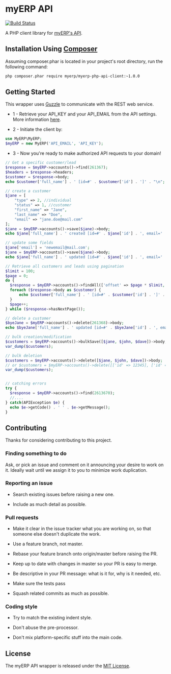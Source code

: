 # myERP API

[![Build Status](https://travis-ci.org/myERP/myerp-php-api-client.png?branch=master)](https://travis-ci.org/myERP/myerp-php-api-client)

A PHP client library for [myERP's API](http://developers.myerp.com).

## Installation Using [Composer](http://getcomposer.org/)

Assuming composer.phar is located in your project's root directory, run the following command:

```bash
php composer.phar require myerp/myerp-php-api-client:~1.0.0
```

## Getting Started

This wrapper uses [Guzzle](https://github.com/guzzle/guzzle) to communicate with the REST web service.

- 1 - Retrieve your API_KEY and your API_EMAIL from the API settings. More information [here](http://developers.myerp.com/docs/1.0/overview/security_authentication.html).

- 2 - Initiate the client by:


```php
use MyERP\MyERP;
$myERP = new MyERP('API_EMAIL', 'API_KEY');
```
- 3 - Now you're ready to make authorized API requests to your domain!

```php
// Get a specific customer/lead
$response = $myERP->accounts()->find(261367);
$headers = $response->headers;
$customer = $response->body;
echo $customer['full_name'] . ' [id=#' . $customer['id'] . ']' . "\n";

// create a customer
$jane = [
    "type" => 2, //individual
    "status" => 1, //customer
    "first_name" => "Jane",
    "last_name" => "Doe",
    "email" => "jane.doe@mail.com"
];
$jane = $myERP->accounts()->save($jane)->body;
echo $jane['full_name'] . ' created [id=#' . $jane['id'] . ', email=' . $jane['email'] . ']' . "\n";

// update some fields
$jane['email'] = 'newemail@mail.com';
$jane = $myERP->accounts()->save($jane)->body;
echo $jane['full_name'] . ' updated [id=#' . $jane['id'] . ', email=' . $jane['email'] . ']' . "\n";

// Retrieve all customers and leads using pagination
$limit = 100;
$page = 0;
do {
  $response = $myERP->accounts()->findAll(['offset' => $page * $limit, 'limit'=> $limit]);
  foreach ($response->body as $customer) {
      echo $customer['full_name'] . ' [id=#' . $customer['id'] . ']' . "\n";
  }
  $page++;
} while ($response->hasNextPage());

// delete a customer
$byeJane = $myERP->accounts()->delete(261368)->body;
echo $byeJane['full_name'] . ' updated [id=#' . $byeJane['id'] . ', email=' . $byeJane['email'] . ']' . "\n";

// bulk creation/modification
$customers = $myERP->accounts()->bulkSave([$jane, $john, $dave])->body;
var_dump($customers);

// bulk deletion
$customers = $myERP->accounts()->delete([$jane, $john, $dave])->body;
// or $customers = $myERP->accounts()->delete([['id' => 12345], ['id' => 12346], ['id' => 12347]])->body;
var_dump($customers);


// catching errors
try {
  $response = $myERP->accounts()->find(2613670);
  //....
} catch(APIException $e) {
  echo $e->getCode() . ' ' . $e->getMessage();
}
```

## Contributing

Thanks for considering contributing to this project.

### Finding something to do

Ask, or pick an issue and comment on it announcing your desire to work on it. Ideally wait until we assign it to you to minimize work duplication.

### Reporting an issue

- Search existing issues before raising a new one.

- Include as much detail as possible.

### Pull requests

- Make it clear in the issue tracker what you are working on, so that someone else doesn't duplicate the work.

- Use a feature branch, not master.

- Rebase your feature branch onto origin/master before raising the PR.

- Keep up to date with changes in master so your PR is easy to merge.

- Be descriptive in your PR message: what is it for, why is it needed, etc.

- Make sure the tests pass

- Squash related commits as much as possible.

### Coding style

- Try to match the existing indent style.

- Don't abuse the pre-processor.

- Don't mix platform-specific stuff into the main code.


## License

The myERP API wrapper is released under the [MIT License](http://www.opensource.org/licenses/MIT).

